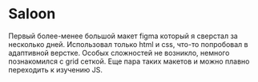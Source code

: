 # Saloon
Первый более-менее большой макет figma который я сверстал за несколько дней. 
Использовал только html и css, что-то попробовал в адаптивной верстке.
Особых сложностей не возникло, немного познакомился с grid сеткой.
Еще пара таких макетов и можно плавно переходить к изучению JS.
